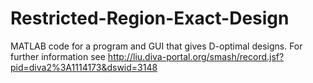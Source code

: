 # Restricted-Region-Exact-Design
MATLAB code for a program and GUI that gives D-optimal designs.
For further information see http://liu.diva-portal.org/smash/record.jsf?pid=diva2%3A1114173&dswid=3148
